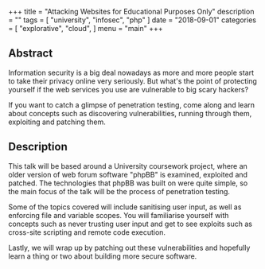 +++
title = "Attacking Websites for Educational Purposes Only"
description = ""
tags = [
    "university",
    "infosec",
    "php"
]
date = "2018-09-01"
categories = [
    "explorative",
    "cloud",
]
menu = "main"
+++

## Abstract 
Information security is a big deal nowadays as more and more people start to take their privacy online very seriously. But what's the point of protecting yourself if the web services you use are vulnerable to big scary hackers? 

If you want to catch a glimpse of penetration testing, come along and learn about concepts such as discovering vulnerabilities, running through them, exploiting and patching them. 

## Description 
This talk will be based around a University coursework project, where an older version of web forum software "phpBB" is examined, exploited and patched. The technologies that phpBB was built on were quite simple, so the main focus of the talk will be the process of penetration testing. 

Some of the topics covered will include sanitising user input, as well as enforcing file and variable scopes. You will familiarise yourself with concepts such as never trusting user input and get to see exploits such as cross-site scripting and remote code execution. 

Lastly, we will wrap up by patching out these vulnerabilities and hopefully learn a thing or two about building more secure software. 
